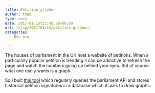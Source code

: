 ```yaml
---
title: Petition grapher
author: theo
type: post
date: 2017-01-15T23:45:58+00:00
url: /blog/2017/01/15/petition-grapher/
categories:
  - Non-bio

---
```

The houses of parliament in the UK host a website of petitions. When a particularly popular petition is trending it can be addictive to refresh the page and watch the numbers going up behind your eyes. But of course what one really wants is a graph.

So I built [this tool][1] which regularly queries the parliament API and stores historical petition signatures in a database which it uses to draw graphs.

 [1]: http://splasho.com/petitions/